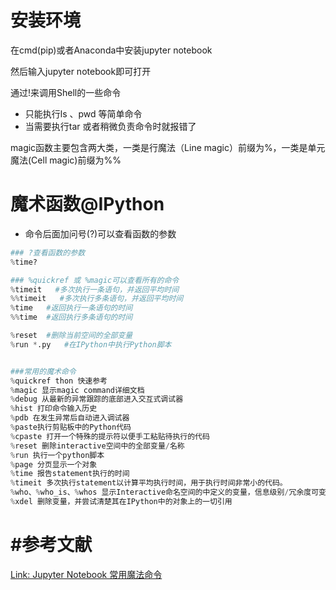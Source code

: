 # 安装环境

在cmd(pip)或者Anaconda中安装jupyter notebook

然后输入jupyter notebook即可打开





通过!来调用Shell的一些命令

- 只能执行ls 、pwd 等简单命令
- 当需要执行tar 或者稍微负责命令时就报错了

magic函数主要包含两大类，一类是行魔法（Line magic）前缀为%，一类是单元魔法(Cell magic)前缀为%%



# 魔术函数@IPython

- 命令后面加问号(?)可以查看函数的参数

```python
### ?查看函数的参数
%time?

### %quickref 或 %magic可以查看所有的命令
%timeit   #多次执行一条语句，并返回平均时间
%%timeit   #多次执行多条语句，并返回平均时间
%time   #返回执行一条语句的时间
%%time  #返回执行多条语句的时间

%reset  #删除当前空间的全部变量
%run *.py   #在IPython中执行Python脚本


###常用的魔术命令
%quickref thon 快速参考
%magic 显示magic command详细文档
%debug 从最新的异常跟踪的底部进入交互式调试器
%hist 打印命令输入历史
%pdb 在发生异常后自动进入调试器
%paste执行剪贴板中的Python代码
%cpaste 打开一个特殊的提示符以便手工粘贴待执行的代码
%reset 删除interactive空间中的全部变量/名称
%run 执行一个python脚本
%page 分页显示一个对象
%time 报告statement执行的时间
%timeit 多次执行statement以计算平均执行时间，用于执行时间非常小的代码。
%who、%who_is、%whos 显示Interactive命名空间的中定义的变量，信息级别/冗余度可变
%xdel 删除变量，并尝试清楚其在IPython中的对象上的一切引用
```







# #参考文献

[Link: Jupyter Notebook 常用魔法命令](https://blog.csdn.net/u011213419/article/details/81299282?utm_medium=distribute.pc_relevant.none-task-blog-BlogCommendFromBaidu-2.control&depth_1-utm_source=distribute.pc_relevant.none-task-blog-BlogCommendFromBaidu-2.control)